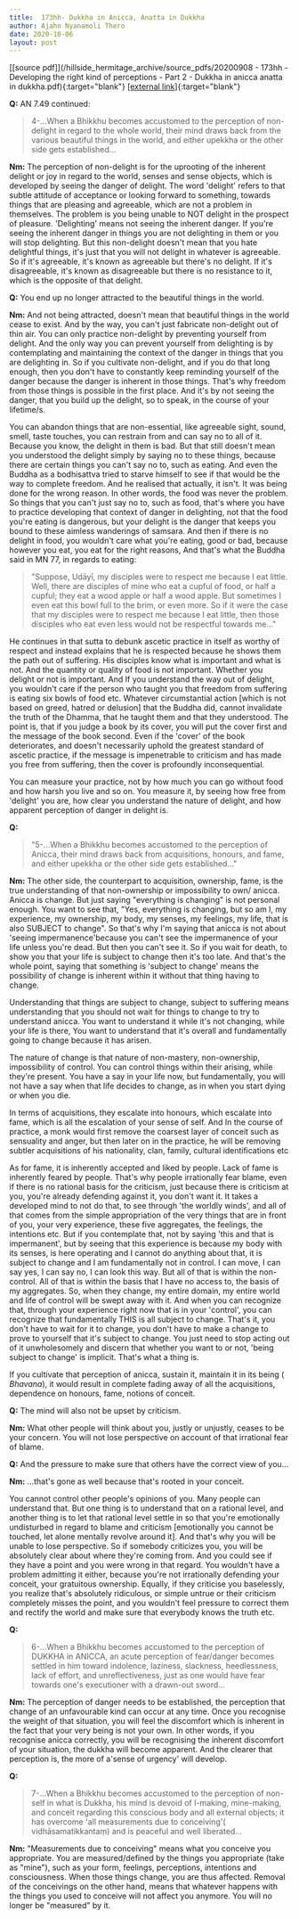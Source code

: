 ```yaml
---
title:  173hh- Dukkha in Anicca, Anatta in Dukkha
author: Ajahn Nyanamoli Thero
date: 2020-10-06
layout: post
---
```


[[source pdf]](/hillside_hermitage_archive/source_pdfs/20200908 - 173hh - Developing the right kind of perceptions - Part 2 - Dukkha in anicca anatta in dukkha.pdf){:target="blank"} [[external link]](https://t.me/HillsideHermitage/40){:target="blank"}

**Q:** AN 7.49 continued:

> 4-\...When a Bhikkhu becomes accustomed to the perception of
> non-delight in regard to the whole world, their mind draws back from
> the various beautiful things in the world, and either upekkha or the
> other side gets established\...

**Nm:** The perception of non-delight is for the uprooting of the
inherent delight or joy in regard to the world, senses and sense
objects, which is developed by seeing the danger of delight. The word
\'delight\' refers to that subtle attitude of acceptance or looking
forward to something, towards things that are pleasing and agreeable,
which are not a problem in themselves. The problem is you being unable
to NOT delight in the prospect of pleasure. \'Delighting\' means not
seeing the inherent danger. If you\'re seeing the inherent danger in
things you are not delighting in them or you will stop delighting. But
this non-delight doesn\'t mean that you hate delightful things, it\'s
just that you will not delight in whatever is agreeable. So if it\'s
agreeable, it\'s known as agreeable but there\'s no delight. If it\'s
disagreeable, it\'s known as disagreeable but there is no resistance to
it, which is the opposite of that delight.

**Q:** You end up no longer attracted to the beautiful things in the
world.

**Nm:** And not being attracted, doesn\'t mean that beautiful things in
the world cease to exist. And by the way, you can\'t just fabricate
non-delight out of thin air. You can only practice non-delight by
preventing yourself from delight. And the only way you can prevent
yourself from delighting is by contemplating and maintaining the context
of the danger in things that you are delighting in. So if you cultivate
non-delight, and if you do that long enough, then you don\'t have to
constantly keep reminding yourself of the danger because the danger is
inherent in those things. That\'s why freedom from those things is
possible in the first place. And it\'s by not seeing the danger, that
you build up the delight, so to speak, in the course of your lifetime/s.

You can abandon things that are non-essential, like agreeable sight,
sound, smell, taste touches, you can restrain from and can say no to all
of it. Because you know, the delight in them is bad. But that still
doesn\'t mean you understood the delight simply by saying no to these
things, because there are certain things you can\'t say no to, such as
eating. And even the Buddha as a bodhisattva tried to starve himself to
see if that would be the way to complete freedom. And he realised that
actually, it isn\'t. It was being done for the wrong reason. In other
words, the food was never the problem. So things that you can\'t just
say no to, such as food, that\'s where you have to practice developing
that context of danger in delighting, not that the food you\'re eating
is dangerous, but your delight is the danger that keeps you bound to
these aimless wanderings of samsara. And then if there is no delight in
food, you wouldn\'t care what you\'re eating, good or bad, because
however you eat, you eat for the right reasons, And that\'s what the
Buddha said in MN 77, in regards to eating:

> \"​Suppose, Udāyī, my disciples were to respect me because I eat
> little. Well, there are disciples of mine who eat a cupful of food, or
> half a cupful; they eat a wood apple or half a wood apple. But
> sometimes I even eat this bowl full to the brim, or even more. So if
> it were the case that my disciples were to respect me because I eat
> little, then those disciples who eat even less would not be respectful
> towards me\...\"

He continues in that sutta to debunk ascetic practice in itself as
worthy of respect and instead explains that he is respected because he
shows them the path out of suffering. His disciples know what is
important and what is not. And the quantity or quality of food is not
important. Whether you delight or not is important. And If you
understand the way out of delight, you wouldn\'t care if the person who
taught you that freedom from suffering is eating six bowls of food etc.
Whatever circumstantial action \[which is not based on greed, hatred or
delusion\] that the Buddha did, cannot invalidate the truth of the
Dhamma, that he taught them and that they understood. The point is, that
if you judge a book by its cover, you will put the cover first and the
message of the book second. Even if the 'cover' of the book
deteriorates, and doesn\'t necessarily uphold the greatest standard of
ascetic practice, if the message is impenetrable to criticism and has
made you free from suffering, then the cover is profoundly
inconsequential.

You can measure your practice, not by how much you can go without food
and how harsh you live and so on. You measure it, by seeing how free
from 'delight' you are, how clear you understand the nature of delight,
and how apparent perception of danger in delight is.

**Q:** 

> \"​5-\...When a Bhikkhu becomes accustomed to the perception of
> Anicca, their mind draws back from acquisitions, honours, and fame,
> and either upekkha or the other side gets established\...\"

**Nm:** The other side, the counterpart to acquisition, ownership, fame,
is the true understanding of that non-ownership or impossibility to own/
anicca. Anicca is change. But just saying "everything is changing" is
not personal enough. You want to see that, "Yes, everything is changing,
but so am I, my experience, my ownership, my body, my senses, my
feelings, my life, that is also SUBJECT to change". So that\'s why I\'m
saying that anicca is not about 'seeing impermanence'because you can\'t
see the impermanence of your life unless you\'re dead. But then you
can\'t see it. So if you wait for death, to show you that your life is
subject to change then it\'s too late. And that\'s the whole point,
saying that something is 'subject to change' means the possibility of
change is inherent within it without that thing having to change.

Understanding that things are subject to change, subject to suffering
means understanding that you should not wait for things to change to try
to understand anicca. You want to understand it while it\'s not
changing, while your life is there, You want to understand that it\'s
overall and fundamentally going to change because it has arisen.

The nature of change is that nature of non-mastery, non-ownership,
impossibility of control. You can control things within their arising,
while they\'re present. You have a say in your life now, but
fundamentally, you will not have a say when that life decides to change,
as in when you start dying or when you die.

In terms of acquisitions, they escalate into honours, which escalate
into fame, which is all the escalation of your sense of self. And In the
course of practice, a monk would first remove the coarsest layer of
conceit such as sensuality and anger, but then later on in the practice,
he will be removing subtler acquisitions of his nationality, clan,
family, cultural identifications etc

As for fame, it is inherently accepted and liked by people. Lack of fame
is inherently feared by people. That\'s why people irrationally fear
blame, even if there is no rational basis for the criticism, just
because there is criticism at you, you\'re already defending against it,
you don\'t want it. It takes a developed mind to not do that, to see
through 'the worldly winds', and all of that comes from the simple
appropriation of the very things that are in front of you, your very
experience, these five aggregates, the feelings, the intentions etc. But
if you contemplate that, not by saying 'this and that is impermanent',
but by seeing that this experience is because my body with its senses,
is here operating and I cannot do anything about that, it is subject to
change and I am fundamentally not in control. I can move, I can say yes,
I can say no, I can look this way. But all of that is within the
non-control. All of that is within the basis that I have no access to,
the basis of my aggregates. So, when they change, my entire domain, my
entire world and life of control will be swept away with it. And when
you can recognize that, through your experience right now that is in
your 'control', you can recognize that fundamentally THIS is all subject
to change. That\'s it, you don\'t have to wait for it to change, you
don\'t have to make a change to prove to yourself that it's subject to
change. You just need to stop acting out of it unwholesomely and discern
that whether you want to or not, 'being subject to change' is implicit.
That's what a thing is.

If you cultivate that perception of anicca, sustain it, maintain it in
its being (*​Bhavana​*), it would result in complete fading away of all
the acquisitions, dependence on honours, fame, notions of conceit.

**Q:** The mind will also not be upset by criticism.

**Nm:** What other people will think about you, justly or unjustly,
ceases to be your concern. You will not lose perspective on account of
that irrational fear of blame.

**Q:** And the pressure to make sure that others have the correct view
of you\...

**Nm:** \...that\'s gone as well because that\'s rooted in your conceit.

You cannot control other people\'s opinions of you. Many people can
understand that. But one thing is to understand that on a rational
level, and another thing is to let that rational level settle in so that
you\'re emotionally undisturbed in regard to blame and criticism
\[emotionally you cannot be touched, let alone mentally revolve around
it\]. And that\'s why you will be unable to lose perspective. So if
somebody criticizes you, you will be absolutely clear about where
they\'re coming from. And you could see if they have a point and you
were wrong in that regard. You wouldn\'t have a problem admitting it
either, because you\'re not irrationally defending your conceit, your
gratuitous ownership. Equally, if they criticise you baselessly, you
realize that\'s absolutely ridiculous, or simple untrue or their
criticism completely misses the point, and you wouldn\'t feel pressure
to correct them and rectify the world and make sure that everybody knows
the truth etc.

**Q:**

> 6-\...When a Bhikkhu becomes accustomed to the perception of DUKKHA in
> ANICCA, an acute perception of fear/danger becomes settled in him
> toward indolence, laziness, slackness, heedlessness, lack of effort,
> and unreflectiveness, just as one would have fear towards one\'s
> executioner with a drawn-out sword\...

**Nm:** The perception of danger needs to be established, the perception
that change of an unfavourable kind can occur at any time. Once you
recognise the weight of that situation, you will feel the discomfort
which is inherent in the fact that your very being is not your own. In
other words, if you recognise anicca correctly, you will be recognising
the inherent discomfort of your situation, the dukkha will become
apparent. And the clearer that perception is, the more of a'sense of
urgency' will develop.

**Q:**

> 7-\...When a Bhikkhu becomes accustomed to the perception of non-self
> in what is Dukkha, his mind is devoid of I-making, mine-making, and
> conceit regarding this conscious body and all external objects; it has
> overcome \'all measurements due to conceiving\'( vidhāsamatikkantaṃ)
> and is peaceful and well liberated\...

**Nm:** \"Measurements due to conceiving\" means what you conceive you
appropriate. You are measured/defined by the things you appropriate
(take as \"mine\"), such as your form, feelings, perceptions, intentions
and consciousness. When those things change, you are thus affected.
Removal of the conceivings on the other hand, means that whatever
happens with the things you used to conceive will not affect you
anymore. You will no longer be \"measured\" by it.


